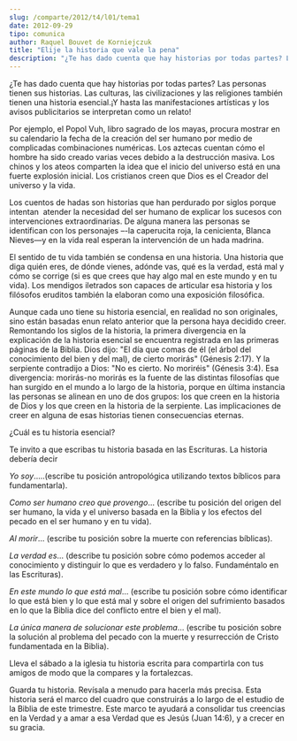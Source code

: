 ```yaml
---
slug: /comparte/2012/t4/l01/tema1
date: 2012-09-29
tipo: comunica
author: Raquel Bouvet de Korniejczuk
title: "Elije la historia que vale la pena"
description: "¿Te has dado cuenta que hay historias por todas partes? Las personas tienen sus  historias. Las culturas, las civilizaciones y las religiones también tienen una  historia esencial.¡Y hasta las manifestaciones artísticas y los avisos  publicitarios se interpretan como un relato!"
---
```


¿Te has dado cuenta que hay historias por todas partes? Las personas tienen sus historias. Las culturas, las civilizaciones y las religiones también tienen una historia esencial.¡Y hasta las manifestaciones artísticas y los avisos publicitarios se interpretan como un relato!

Por ejemplo, el Popol Vuh, libro sagrado de los mayas, procura mostrar en su calendario la fecha de la creación del ser humano por medio de complicadas combinaciones numéricas. Los aztecas cuentan cómo el hombre ha sido creado varias veces debido a la destrucción masiva. Los chinos y los ateos comparten la idea que el inicio del universo está en una fuerte explosión inicial. Los cristianos creen que Dios es el Creador del universo y la vida.

Los cuentos de hadas son historias que han perdurado por siglos porque intentan  atender la necesidad del ser humano de explicar los sucesos con intervenciones extraordinarias. De alguna manera las personas se identifican con los personajes –-la caperucita roja, la cenicienta, Blanca Nieves—y en la vida real esperan la intervención de un hada madrina.

El sentido de tu vida también se condensa en una historia. Una historia que diga quién eres, de dónde vienes, adónde vas, qué es la verdad, está mal y cómo se corrige (si es que crees que hay algo mal en este mundo y en tu vida). Los mendigos iletrados son capaces de articular esa historia y los filósofos eruditos también la elaboran como una exposición filosófica.

Aunque cada uno tiene su historia esencial, en realidad no son originales, sino están basadas enun relato anterior que la persona haya decidido creer. Remontando los siglos de la historia, la primera divergencia en la explicación de la historia esencial se encuentra registrada en las primeras páginas de la Biblia. Dios dijo: "El día que comas de él (el árbol del conocimiento del bien y del mal), de cierto morirás" (Génesis 2:17). Y la serpiente contradijo a Dios: "No es cierto. No moriréis" (Génesis 3:4). Esa divergencia: morirás-no morirás es la fuente de las distintas filosofías que han surgido en el mundo a lo largo de la historia, porque en última instancia las personas se alinean en uno de dos grupos: los que creen en la historia de Dios y los que creen en la historia de la serpiente. Las implicaciones de creer en alguna de esas historias tienen consecuencias eternas.

¿Cuál es tu historia esencial?

Te invito a que escribas tu historia basada en las Escrituras. La historia debería decir

_Yo soy_…..(escribe tu posición antropológica utilizando textos bíblicos para fundamentarla).

_Como ser humano creo que provengo_… (escribe tu posición del origen del ser humano, la vida y el universo basada en la Biblia y los efectos del pecado en el ser humano y en tu vida).

_Al morir_… (escribe tu posición sobre la muerte con referencias bíblicas).

_La verdad es_… (describe tu posición sobre cómo podemos acceder al conocimiento y distinguir lo que es verdadero y lo falso. Fundaméntalo en las Escrituras).

_En este mundo lo que está mal_… (escribe tu posición sobre cómo identificar lo que está bien y lo que está mal y sobre el origen del sufrimiento basados en lo que la Biblia dice del conflicto entre el bien y el mal).

_La única manera de solucionar este problema_… (escribe tu posición sobre la solución al problema del pecado con la muerte y resurrección de Cristo fundamentada en la Biblia).

Lleva el sábado a la iglesia tu historia escrita para compartirla con tus amigos de modo que la compares y la fortalezcas.

Guarda tu historia. Revísala a menudo para hacerla más precisa. Esta historia será el marco del cuadro que construirás a lo largo de el estudio de la Biblia de este trimestre. Este marco te ayudará a consolidar tus creencias en la Verdad y a amar a esa Verdad que es Jesús (Juan 14:6), y a crecer en su gracia.
